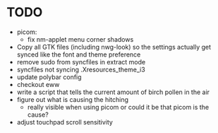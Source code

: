 # TODO
- picom:
  * fix nm-applet menu corner shadows
- Copy all GTK files (including nwg-look) so the settings actually get synced like the font and theme preference
- remove sudo from syncfiles in extract mode
- syncfiles not syncing .Xresources_theme_i3
- update polybar config
- checkout eww
- write a script that tells the current amount of birch pollen in the air
- figure out what is causing the hitching
  * really visible when using picom or could it be that picom is the cause?
- adjust touchpad scroll sensitivity

